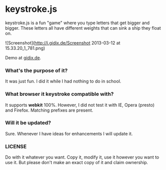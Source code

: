 # keystroke.js

keystroke.js is a fun "game" where you type letters that get bigger and bigger. These letters all have different weights that can sink a ship they float on.

![Screenshot](http://i.gidix.de/Screenshot 2013-03-12 at 15.33.20_1_781.png)

Demo at [gidix.de](http://shop.gidix.de/keystroke/).

### What's the purpose of it?

It was just fun. I did it while I had nothing to do in school.

### What browser it keystroke compatible with?

It supports **webkit** 100%. However, I did not test it with IE, Opera (presto) and Firefox. Matching prefixes are present.

### Will it be updated?

Sure. Whenever I have ideas for enhancements I will update it.

### LICENSE

Do with it whatever you want. Copy it, modify it, use it however you want to use it. But please don't make an exact copy of it and claim ownership.